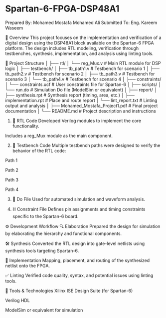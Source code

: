 # Spartan-6-FPGA-DSP48A1
Prepared By: Mohamed Mostafa Mohamed Ali
Submitted To: Eng. Kareem Waseem

📌 Overview
This project focuses on the implementation and verification of a digital design using the DSP48A1 block available on the Spartan-6 FPGA platform. The design includes RTL modeling, verification through testbenches, synthesis, implementation, and analysis using linting tools.

📁 Project Structure
│
├── rtl/
│ └── reg_Mux.v # Main RTL module for DSP logic
│
├── testbench/
│ ├── tb_path1.v # Testbench for scenario 1
│ ├── tb_path2.v # Testbench for scenario 2
│ ├── tb_path3.v # Testbench for scenario 3
│ └── tb_path4.v # Testbench for scenario 4
│
├── constraints/
│ └── constraints.ucf # User constraints file for Spartan-6
│
├── scripts/
│ └── run.do # Simulation Do file (ModelSim or equivalent)
│
├── report/
│ ├── synthesis.rpt # Synthesis report (timing, area, etc.)
│ ├── implementation.rpt # Place and route report
│ └── lint_report.txt # Linting output and analysis
│
├── Mohamed_Mostafa_Project1.pdf # Final project documentation
│
└── README.md # Project description and instructions

1. 🧠 RTL Code
Developed Verilog modules to implement the core functionality.

Includes a reg_Mux module as the main component.

2. 🧪 Testbench Code
Multiple testbench paths were designed to verify the behavior of the RTL code:

Path 1

Path 2

Path 3

Path 4

3. 📜 Do File
Used for automated simulation and waveform analysis.

4. ⛓ Constraint File
Defines pin assignments and timing constraints specific to the Spartan-6 board.

⚙️ Development Workflow
🔍 Elaboration
Prepared the design for simulation by elaborating the hierarchy and functional components.

🛠 Synthesis
Converted the RTL design into gate-level netlists using synthesis tools targeting Spartan-6.

🧩 Implementation
Mapping, placement, and routing of the synthesized netlist onto the FPGA.

✅ Linting
Verified code quality, syntax, and potential issues using linting tools.

📌 Tools & Technologies
Xilinx ISE Design Suite (for Spartan-6)

Verilog HDL

ModelSim or equivalent for simulation
